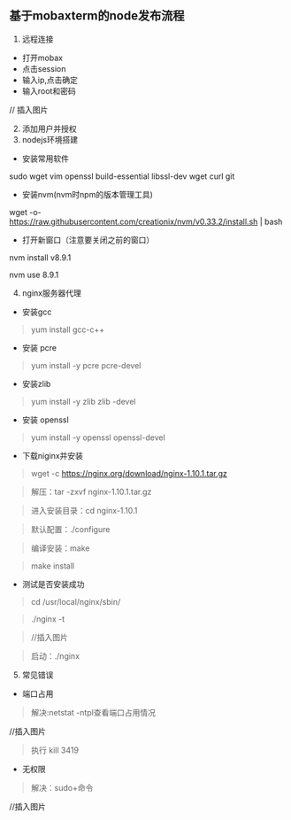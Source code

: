 ## 基于mobaxterm的node发布流程
1. 远程连接
* 打开mobax
* 点击session
* 输入ip,点击确定
* 输入root和密码

// 插入图片

2. 添加用户并授权
3. nodejs环境搭建
* 安装常用软件

sudo wget vim openssl build-essential libssl-dev wget curl git

* 安装nvm(nvm时npm的版本管理工具)

wget -o- https://raw.githubusercontent.com/creationix/nvm/v0.33.2/install.sh | bash

* 打开新窗口（注意要关闭之前的窗口）

nvm install v8.9.1

nvm use 8.9.1

4. nginx服务器代理
*  安装gcc
>yum install gcc-c++
* 安装 pcre
>yum install -y pcre pcre-devel
* 安装zlib
>yum install -y zlib zlib -devel
* 安装 openssl
>yum install -y openssl openssl-devel
* 下载niginx并安装
>wget -c https://nginx.org/download/nginx-1.10.1.tar.gz

>解压：tar -zxvf nginx-1.10.1.tar.gz

>进入安装目录：cd nginx-1.10.1

> 默认配置：./configure

>编译安装：make

>make install
* 测试是否安装成功

>cd /usr/local/nginx/sbin/

>./nginx -t

>//插入图片

>启动：./nginx
5. 常见错误
* 端口占用

>解决:netstat -ntpl查看端口占用情况

//插入图片

>执行 kill 3419
* 无权限

>解决：sudo+命令

//插入图片
